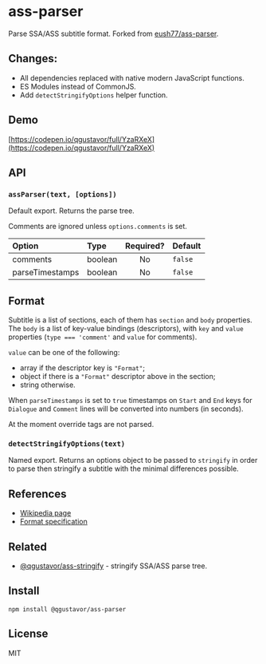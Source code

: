 # ass-parser

Parse SSA/ASS subtitle format. Forked from [eush77/ass-parser](https://github.com/eush77/ass-parser).

## Changes:

- All dependencies replaced with native modern JavaScript functions.
- ES Modules instead of CommonJS.
- Add `detectStringifyOptions` helper function.

## Demo

[https://codepen.io/qgustavor/full/YzaRXeX](https://codepen.io/qgustavor/full/YzaRXeX)

## API

### `assParser(text, [options])`

Default export. Returns the parse tree.

Comments are ignored unless `options.comments` is set.

| Option          | Type    | Required? | Default |
| :-------------- | :------ | :-------: | :------ |
| comments        | boolean | No        | `false` |
| parseTimestamps | boolean | No        | `false` |

## Format

Subtitle is a list of sections, each of them has `section` and `body` properties. The `body` is a list of key-value bindings (descriptors), with `key` and `value` properties (`type === 'comment'` and `value` for comments).

`value` can be one of the following:

- array if the descriptor key is `"Format"`;
- object if there is a `"Format"` descriptor above in the section;
- string otherwise.

When `parseTimestamps` is set to `true` timestamps on `Start` and `End` keys for `Dialogue` and `Comment` lines will be converted into numbers (in seconds).

At the moment override tags are not parsed.

### `detectStringifyOptions(text)`

Named export. Returns an options object to be passed to `stringify` in order to parse then stringify a subtitle with the minimal differences possible.

## References

- [Wikipedia page](http://en.wikipedia.org/wiki/SubStation_Alpha)
- [Format specification](http://www.perlfu.co.uk/projects/asa/ass-specs.doc)

## Related

- [@qgustavor/ass-stringify](https://www.npmjs.com/package/@qgustavor/ass-stringify) - stringify SSA/ASS parse tree.

## Install

```shell
npm install @qgustavor/ass-parser
```

## License

MIT
